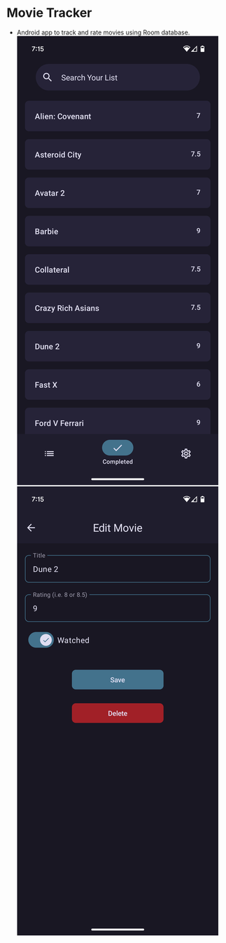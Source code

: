# Movie Tracker
- Android app to track and rate movies using Room database.
![alt text](screenshots/image0.png) ![alt text](screenshots/image1.png) 
